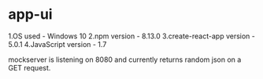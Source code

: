 
# app-ui


1.OS used - Windows 10
2.npm version - 8.13.0
3.create-react-app version - 5.0.1
4.JavaScript version - 1.7

mockserver is listening on 8080 and currently returns random json on a GET request.


